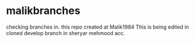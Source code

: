# malikbranches
checking branches in. this repo created at Malik1984 
This is being edited in cloned develop branch in sheryar mehmood acc.
